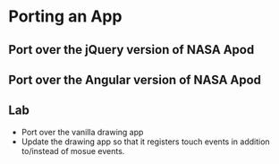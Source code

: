 # Porting an App


## Port over the jQuery version of NASA Apod


## Port over the Angular version of NASA Apod


## Lab

* Port over the vanilla drawing app
* Update the drawing app so that it registers touch events in addition to/instead of mosue events.
